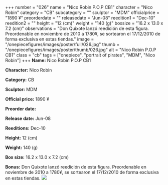 +++
number = "026"
name = "Nico Robin P.O.P CB1"
character = "Nico Robin"
category = "CB"
subcategory = ""
sculptor = "MDM"
officialprice = "1890 ¥"
preorderdate = ""
releasedate = "Jun-08"
reedition1 = "Dec-10"
reedition2 = ""
height = "12 (cm)"
weight = "140 (g)"
boxsize = "16.2 x 13.0 x 7.2 (cm)"
observations = "Don Quixote lanzó reedición de esta figura. Preordenable en noviembre de 2010 a 1780¥, se sortearon el 17/12/2010 de forma exclusiva en estas tiendas."
image = "/onepiecefigures/images/poster/full/026.jpg"
thumb = "/onepiecefigures/images/poster/thumb/026.jpg"
alt = "Nico Robin P.O.P CB1"
class = "cb"
tags = ["onepiece", "portrait of pirates", "MDM", "Nico Robin"]
+++
**Name:** Nico Robin P.O.P CB1

**Character:** Nico Robin

**Category:** CB 

**Sculptor:** MDM

**Official price:** 1890 ¥

**Preorder date:** 

**Release date:** Jun-08

**Reeditions:** Dec-10

**Height:** 12 (cm)

**Weight:** 140 (g)

**Box size:** 16.2 x 13.0 x 7.2 (cm)

**Bonus:** Don Quixote lanzó reedición de esta figura. Preordenable en noviembre de 2010 a 1780¥, se sortearon el 17/12/2010 de forma exclusiva en estas tiendas.
<img src="/onepiecefigures/images/poster/thumb/026.jpg">